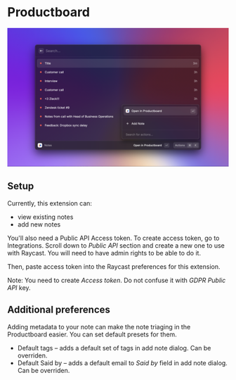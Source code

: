 # Productboard

![screenshot](./metadata/productboard-1.png)

## Setup

Currently, this extension can:

- view existing notes
- add new notes

You'll also need a Public API Access token. To create access token, go to Integrations. Scroll down to _Public API_ section and create a new one to use with Raycast. You will need to have admin rights to be able to do it.

Then, paste access token into the Raycast preferences for this extension.

Note: You need to create _Access token_. Do not confuse it with _GDPR Public API_ key.

## Additional preferences

Adding metadata to your note can make the note triaging in the Productboard easier. You can set default presets for them.

- Default tags – adds a default set of tags in add note dialog. Can be overriden.
- Default Said by – adds a default email to _Said by_ field in add note dialog. Can be overriden.
